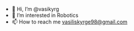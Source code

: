 - 👋 Hi, I’m @vasikyrg
- 👀 I’m interested in Robotics
- 📫 How to reach me vasiliskyrge98@gmail.com


